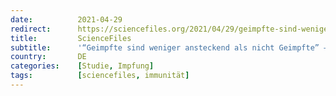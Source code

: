 ```yaml
---
date:          2021-04-29
redirect:      https://sciencefiles.org/2021/04/29/geimpfte-sind-weniger-ansteckend-als-nicht-geimpfte-wirklich-von-schlechten-und-noch-schlechteren-studien/
title:         ScienceFiles
subtitle:      '“Geimpfte sind weniger ansteckend als nicht Geimpfte” – Wirklich? Von schlechten und noch schlechteren Studien'
country:       DE
categories:    [Studie, Impfung]
tags:          [sciencefiles, immunität]
---
```

